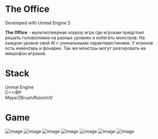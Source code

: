 # The Office

Developed with Unreal Engine 5

**The Office** - мультиплеерная хоррор игра где игрокам предстоит решать головоломки на разных уровнях и избегать монстров. На каждом уровне свой AI с уникальными характеристиками. У игроков есть инвентарь и фонарик. Так же монстры могут реагировать на микрофон игроков.</br>


# Stack
Unreal Engine</br>
C++/BP</br>
Maya/ZBrush/RizomUV</br>


# Game
![image](https://github.com/user-attachments/assets/416e0782-c260-4925-ab84-fe39c12c5034)
![image](https://github.com/user-attachments/assets/28ee309d-0d07-4838-a711-4399628f394d)
![image](https://github.com/user-attachments/assets/0eb2b267-bf35-41a8-985c-e935f958c6e0)
![image](https://github.com/user-attachments/assets/67a20483-63b1-4ac6-aea1-dcac0560d421)
![image](https://github.com/user-attachments/assets/840c8290-e79c-4b73-8b23-5f244f3d3550)
![image](https://github.com/user-attachments/assets/79afad44-8953-4132-b8d3-a9f6236ee838)
![image](https://github.com/user-attachments/assets/ef5211bd-645c-4044-8d4c-6d4b9e5008d6)





